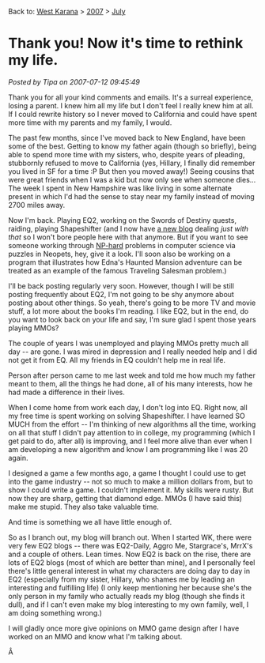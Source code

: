 Back to: [West Karana](/posts/westkarana.md) > [2007](/posts/2007/westkarana.md) > [July](./westkarana.md)
# Thank you! Now it's time to rethink my life.

*Posted by Tipa on 2007-07-12 09:45:49*

Thank you for all your kind comments and emails. It's a surreal experience, losing a parent. I knew him all my life but I don't feel I really knew him at all. If I could rewrite history so I never moved to California and could have spent more time with my parents and my family, I would.

The past few months, since I've moved back to New England, have been some of the best. Getting to know my father again (though so briefly), being able to spend more time with my sisters, who, despite years of pleading, stubbornly refused to move to California (yes, Hillary, I finally did remember you lived in SF for a time :P But then you moved away!) Seeing cousins that were great friends when I was a kid but now only see when someone dies... The week I spent in New Hampshire was like living in some alternate present in which I'd had the sense to stay near my family instead of moving 2700 miles away.

Now I'm back. Playing EQ2, working on the Swords of Destiny quests, raiding, playing Shapeshifter (and I now have [a new blog](http://shewhoshapes.wordpress.com "She Who Shapes") dealing *just with that* so I won't bore people here with that anymore. But if you want to see someone working through [NP-hard](http://en.wikipedia.org/wiki/Np-hard) problems in computer science via puzzles in Neopets, hey, give it a look. I'll soon also be working on a program that illustrates how Edna's Haunted Mansion adventure can be treated as an example of the famous Traveling Salesman problem.)

I'll be back posting regularly very soon. However, though I will be still posting frequently about EQ2, I'm not going to be shy anymore about posting about other things. So yeah, there's going to be more TV and movie stuff, a lot more about the books I'm reading. I like EQ2, but in the end, do you want to look back on your life and say, I'm sure glad I spent those years playing MMOs?

The couple of years I was unemployed and playing MMOs pretty much all day -- are gone. I was mired in depression and I really needed help and I did not get it from EQ. All my friends in EQ couldn't help me in real life.

Person after person came to me last week and told me how much my father meant to them, all the things he had done, all of his many interests, how he had made a difference in their lives.

When I come home from work each day, I don't log into EQ. Right now, all my free time is spent working on solving Shapeshifter. I have learned SO MUCH from the effort -- I'm thinking of new algorithms all the time, working on all that stuff I didn't pay attention to in college, my programming (which I get paid to do, after all) is improving, and I feel more alive than ever when I am developing a new algorithm and know I am programming like I was 20 again.

I designed a game a few months ago, a game I thought I could use to get into the game industry -- not so much to make a million dollars from, but to show I could write a game. I couldn't implement it. My skills were rusty. But now they are sharp, getting that diamond edge. MMOs (I have said this) make me stupid. They also take valuable time.

And time is something we all have little enough of.

So as I branch out, my blog will branch out. When I started WK, there were very few EQ2 blogs -- there was EQ2-Daily, Aggro Me, Stargrace's, MrrX's and a couple of others. Lean times. Now EQ2 is back on the rise, there are lots of EQ2 blogs (most of which are better than mine), and I personally feel there's little general interest in what my characters are doing day to day in EQ2 (especially from my sister, Hillary, who shames me by leading an interesting and fulfilling life) (I only keep mentioning her because she's the only person in my family who actually reads my blog (though she finds it dull), and if I can't even make my blog interesting to my own family, well, I am doing something wrong.)

I will gladly once more give opinions on MMO game design after I have worked on an MMO and know what I'm talking about.

Â 
